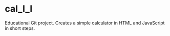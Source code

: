 # cal_I_I
Educational Git project. Creates a simple calculator in HTML and JavaScript in short steps.
